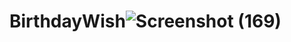 # BirthdayWish![Screenshot (169)](https://user-images.githubusercontent.com/122322784/231101959-f5520685-ca79-49ec-9908-88ad226235c5.png)
